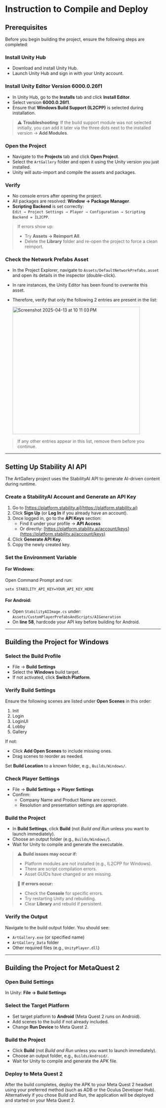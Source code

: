 # Instruction to Compile and Deploy

## Prerequisites

Before you begin building the project, ensure the following steps are completed:

### Install Unity Hub
- Download and install Unity Hub.
- Launch Unity Hub and sign in with your Unity account.

### Install Unity Editor Version 6000.0.26f1
- In Unity Hub, go to the **Installs** tab and click **Install Editor**.
- Select version **6000.0.26f1**.
- Ensure that **Windows Build Support (IL2CPP)** is selected during installation.

> ⚠️ **Troubleshooting**: If the build support module was not selected initially, you can add it later via the three dots next to the installed version → **Add Modules**.

### Open the Project
- Navigate to the **Projects** tab and click **Open Project**.
- Select the `ArtGallery` folder and open it using the Unity version you just installed.
- Unity will auto-import and compile the assets and packages.

### Verify
- No console errors after opening the project.
- All packages are resolved: **Window → Package Manager**.
- **Scripting Backend** is set correctly:  
  `Edit → Project Settings → Player → Configuration → Scripting Backend = IL2CPP`.

> If errors show up:
> - Try **Assets → Reimport All**.
> - Delete the **Library** folder and re-open the project to force a clean reimport.

### Check the Network Prefabs Asset
- In the Project Explorer, navigate to `Assets/DefaultNetworkPrefabs.asset` and open its details in the inspector (double-click).
- In rare instances, the Unity Editor has been found to overwrite this asset.
- Therefore, verify that only the following 2 entries are present in the list:

  <img width="412" alt="Screenshot 2025-04-13 at 10 11 03 PM" src="https://github.com/user-attachments/assets/4f79640e-be50-4f2d-a48b-26462347253c" />

> If any other entries appear in this list, remove them before you continue.
---

## Setting Up Stability AI API

The ArtGallery project uses the StabilityAI API to generate AI-driven content during runtime.

### Create a StabilityAI Account and Generate an API Key
1. Go to [https://platform.stability.ai](https://platform.stability.ai)
2. Click **Sign Up** (or **Log In** if you already have an account).
3. Once logged in, go to the **API Keys** section:
   - Find it under your profile → **API Access**
   - Or directly: [https://platform.stability.ai/account/keys](https://platform.stability.ai/account/keys)
4. Click **Generate API Key**.
5. Copy the newly created key.

### Set the Environment Variable

#### For Windows:
Open Command Prompt and run:
```bash
setx STABILITY_API_KEY=YOUR_API_KEY_HERE
```

#### For Android:
- Open `StabilityAIImage.cs` under:
  `Assets/CustomPlayerPrefabsAndScripts/AIGeneration`
- On **line 58**, hardcode your API key before building for Android.

---

## Building the Project for Windows

### Select the Build Profile
- File → **Build Settings**
- Select the **Windows** build target.
- If not activated, click **Switch Platform**.

### Verify Build Settings
Ensure the following scenes are listed under **Open Scenes** in this order:
1. Init
2. Login
3. LoginUI
4. Lobby
5. Gallery

If not:
- Click **Add Open Scenes** to include missing ones.
- Drag scenes to reorder as needed.

Set **Build Location** to a known folder, e.g., `Builds/Windows/`.

### Check Player Settings
- File → **Build Settings → Player Settings**
- Confirm:
  - Company Name and Product Name are correct.
  - Resolution and presentation settings are appropriate.

### Build the Project
- In **Build Settings**, click **Build** (not *Build and Run* unless you want to launch immediately).
- Choose an output folder (e.g., `Builds/Windows/`).
- Wait for Unity to compile and generate the executable.

> ⚠️ **Build issues may occur if:**
> - Platform modules are not installed (e.g., IL2CPP for Windows).
> - There are script compilation errors.
> - Asset GUIDs have changed or are missing.

> 🧪 **If errors occur:**
> - Check the **Console** for specific errors.
> - Try restarting Unity and rebuilding.
> - Clear **Library** and rebuild if persistent.

### Verify the Output
Navigate to the build output folder. You should see:
- `ArtGallery.exe` (or specified name)
- `ArtGallery_Data` folder
- Other required files (e.g., `UnityPlayer.dll`)

---

## Building the Project for MetaQuest 2

### Open Build Settings
In Unity: **File → Build Settings**

### Select the Target Platform
- Set target platform to **Android** (Meta Quest 2 runs on Android).
- Add scenes to the build if not already included.
- Change **Run Device** to Meta Quest 2.

### Build the Project
- Click **Build** (not *Build and Run* unless you want to launch immediately).
- Choose an output folder, e.g., `Builds/Android/`.
- Wait for Unity to compile and generate the APK file.

### Deploy to Meta Quest 2
After the build completes, deploy the APK to your Meta Quest 2 headset using your preferred method (such as ADB or the Oculus Developer Hub).
Alternatively if you chose Build and Run, the application will be deployed and started on your Meta Quest 2.


